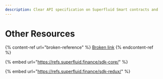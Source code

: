 ```yaml
---
description: Clear API specification on Superfluid Smart contracts and SDKs
---
```


# Other Resources

{% content-ref url="broken-reference" %}
[Broken link](broken-reference)
{% endcontent-ref %}

{% embed url="https://refs.superfluid.finance/sdk-core/" %}

{% embed url="https://refs.superfluid.finance/sdk-redux/" %}
